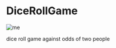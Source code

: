 # DiceRollGame

![me]([https://jmp.sh/wajMEgOW](https://raw.githubusercontent.com/Amran-progression/DiceRollGame/main/GIF%20Recording%202024-01-29%20at%208.11.27%20AM.gif)https://raw.githubusercontent.com/Amran-progression/DiceRollGame/main/GIF%20Recording%202024-01-29%20at%208.11.27%20AM.gif)

dice roll game against odds of two people
